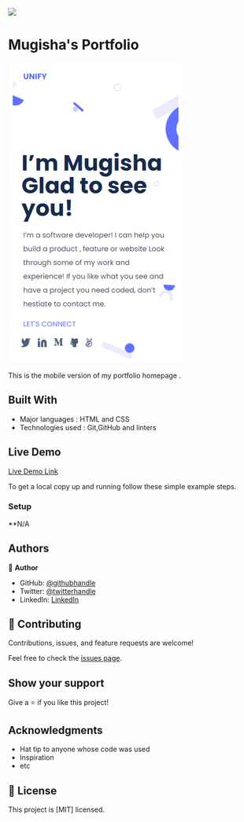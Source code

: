 
![](https://img.shields.io/badge/Microverse-blueviolet)

# Mugisha's Portfolio

![screenshot](./app_screenshot.png)

This is the mobile version of my portfolio homepage .

## Built With


- Major languages : HTML and CSS
- Technologies used : Git,GitHub and linters

## Live Demo

[Live Demo Link](https://mugishasam123.github.io/portfolio-website/)

To get a local copy up and running follow these simple example steps.

### Setup
**N/A
## Authors

👤 **Author**

- GitHub: [@githubhandle](https://github.com/mugishasam123)
- Twitter: [@twitterhandle](https://twitter.com/mugishasamuel42/)
- LinkedIn: [LinkedIn](https://www.linkedin.com/in/mugisha-samuel-55a905208/)


## 🤝 Contributing

Contributions, issues, and feature requests are welcome!

Feel free to check the [issues page](../../issues/).

## Show your support

Give a ⭐️ if you like this project!

## Acknowledgments

- Hat tip to anyone whose code was used
- Inspiration
- etc

## 📝 License

This project is [MIT] licensed.
